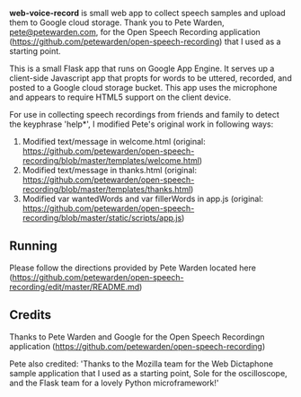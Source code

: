 **web-voice-record** is small web app to collect speech samples and upload them to Google cloud storage.  Thank you to Pete Warden, pete@petewarden.com, for the Open Speech Recording application (https://github.com/petewarden/open-speech-recording) that I used as a starting point.

This is a small Flask app that runs on Google App Engine. It serves up a client-side Javascript app that propts for words to be uttered, recorded, and posted to a Google cloud storage bucket.  This app uses the microphone and appears to require HTML5 support on the client device.  

For use in collecting speech recordings from friends and family to detect the keyphrase 'help*', I modified Pete's original work in following ways:

1. Modified text/message in welcome.html (original: https://github.com/petewarden/open-speech-recording/blob/master/templates/welcome.html)
2. Modified text/message in thanks.html (original: https://github.com/petewarden/open-speech-recording/blob/master/templates/thanks.html)
3. Modified var wantedWords and var fillerWords in app.js (original: https://github.com/petewarden/open-speech-recording/blob/master/static/scripts/app.js)

## Running
Please follow the directions provided by Pete Warden located here (https://github.com/petewarden/open-speech-recording/edit/master/README.md)

## Credits
Thanks to Pete Warden and Google for the Open Speech Recordingn application (https://github.com/petewarden/open-speech-recording)

Pete also credited:
'Thanks to the Mozilla team for the Web Dictaphone sample application that I used as a starting point, Sole for the oscilloscope, and the Flask team for a lovely Python microframework!'
